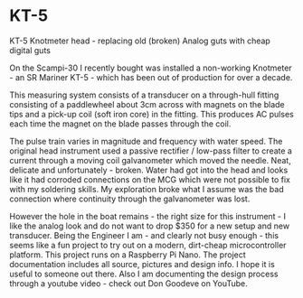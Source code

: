# KT-5
KT-5 Knotmeter head - replacing old (broken) Analog guts with cheap digital guts

On the Scampi-30 I recently bought was installed a non-working Knotmeter - an SR Mariner KT-5 - which has been out of production for over a decade.

This measuring system consists of a transducer on a through-hull fitting consisting of a paddlewheel about 3cm across with magnets on the blade tips and a pick-up coil (soft iron core) in the fitting. This produces AC pulses each time the magnet on the blade passes through the coil. 

The pulse train varies in magnitude and frequency with water speed. The original head instrument used a passive rectifier / low-pass filter to create a current through a moving coil galvanometer which moved the needle. Neat, delicate and unfortunately - broken. Water had got into the head and looks like it had corroded connections on the MCG which were not possible to fix with my soldering skills. My exploration broke what I assume was the bad connection where continuity through the galvanometer was lost. 

However the hole in the boat remains - the right size for this instrument - I like the analog look and do not want to drop $350 for a new setup and new transducer. Being the Engineer I am - and clearly not busy enough - this seems like a fun project to try out on a modern, dirt-cheap microcontroller platform. This project runs on a Raspberry Pi Nano. The project documentation includes all source, pictures and design info. I hope it is useful to someone out there. Also I am documenting the design process through a youtube video - check out Don Goodeve on YouTube.
